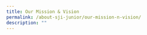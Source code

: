 ```yaml
---
title: Our Mission & Vision
permalink: /about-sji-junior/our-mission-n-vision/
description: ""
---
```

